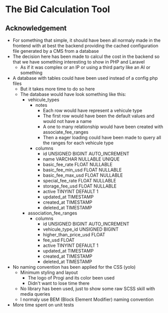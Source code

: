 # The Bid Calculation Tool

## Acknowledgement
- For something that simple, it should have been all normaly made in the frontend with at best the backend providing the cached configuration file generated by a CMS from a database
- The decision here has been made to calcul the cost in the backend so that we have something interesting to show in PHP and Laravel
    - As if it was complex or an IP or using a third party like an AI or something
- A database with tables could have been used instead of a config php files
    - But it takes more time to do so here
    - The database would have look something like this:
        - vehicule_types
            - notes
                - Each row would have represent a vehicule type
                - The first row would have been the default values and would not have a name
                - A one to many relationship would have been created with associate_fee_ranges
                - Then a eager loading could have been made to query all the ranges for each vehicule type
            - columns
                - id UNSIGNED BIGINT AUTO_INCREMENT
                - name VARCHAR NULLABLE UNIQUE
                - basic_fee_rate FLOAT NULLABLE
                - basic_fee_min_usd FLOAT NULLABLE
                - basic_fee_max_usd FLOAT NULLABLE
                - special_fee_rate FLOAT NULLABLE
                - storage_fee_usd FLOAT NULLABLE
                - active TINYINT DEFAULT 1
                - updated_at TIMESTAMP
                - created_at TIMESTAMP
                - deleted_at TIMESTAMP
        - association_fee_ranges
            - columns
                - id UNSIGNED BIGINT AUTO_INCREMENT
                - vehicule_type_id UNSIGNED BIGINT
                - higher_than_price_usd FLOAT
                - fee_usd FLOAT
                - active TINYINT DEFAULT 1
                - updated_at TIMESTAMP
                - created_at TIMESTAMP
                - deleted_at TIMESTAMP
- No naming convention has been applied for the CSS (yolo)
    - Minimum styling and layout
        - The logo of Progi and its color been used
        - Didn't want to lose time there
    - No library has been used, just to show some raw SCSS skill with media queries
    - I normaly use BEM (Block Element Modifier) naming convention
- More time spent on unit tests